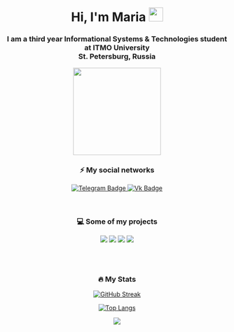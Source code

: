 <h1 align="center">Hi, I'm Maria
<img src="https://github.com/blackcater/blackcater/raw/main/images/Hi.gif" height="32" width="32"/></h1>
<h3 align="center">I am a third year Informational Systems & Technologies student at ITMO University <br> St. Petersburg, Russia</h4>

<div id="header" align="center">
  <img src="https://media.giphy.com/media/QuDgW7dXQfCZiWVXD4/giphy.gif" width="200"/>
  
 
  <h3>⚡ My social networks</h3>
  
  <div id="badges">
    <a href="https://t.me/mairianet">
     <img src="https://img.shields.io/badge/Telegram-blue?style=for-the-badge&logo=Telegram&logoColor=white" alt="Telegram Badge"/>
    </a>
    <a href="https://vk.com/mairianet">
      <img src="https://img.shields.io/badge/Vk-blue?style=for-the-badge&logo=Vk&logoColor=white" alt="Vk Badge"/>
    </a>
  </div>
  
</div>
<br>
<br>
<div align="center">
  <h3>💻 Some of my projects</h3>

[![](https://github-readme-stats.vercel.app/api/pin/?username=MairianeT&repo=ITMO-IS-tech-4-sem&show_icons=true&theme=dark )](https://github.com/MairianeT/ITMO-IS-tech-4-sem)
[![](https://github-readme-stats.vercel.app/api/pin/?username=MairianeT&repo=ITMO-IS-oop-3-sem&show_icons=true&theme=dark )](https://github.com/MairianeT/ITMO-IS-oop-3-sem)
[![](https://github-readme-stats.vercel.app/api/pin/?username=MairianeT&repo=VolZenit-Web&show_icons=true&theme=dark )](https://github.com/MairianeT/VolZenit-Web)
[![](https://github-readme-stats.vercel.app/api/pin/?username=MairianeT&repo=ITMO-IS-programming-2-sem&show_icons=true&theme=dark )](https://github.com/MairianeT/ITMO-IS-programming-2-sem)
 
</div>
<br>
<br>
<div align="center">
  <h3>🔥 My Stats</h3>

[![GitHub Streak](http://github-readme-streak-stats.herokuapp.com?user=MairianeT&theme=dark)](https://git.io/streak-stats)

[![Top Langs](https://github-readme-stats.vercel.app/api/top-langs/?username=MairianeT&layout=compact&theme=vision-friendly-dark)](https://github.com/anuraghazra/github-readme-stats)

![](https://github-readme-stats.vercel.app/api?username=MairianeT&show_icons=true&theme=dark)
</div>
